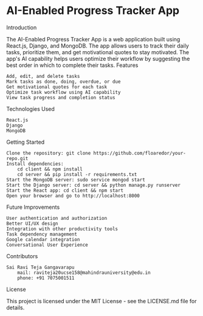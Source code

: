 # AI-Enabled Progress Tracker App
Introduction

The AI-Enabled Progress Tracker App is a web application built using React.js, Django, and MongoDB. The app allows users to track their daily tasks, prioritize them, and get motivational quotes to stay motivated. The app's AI capability helps users optimize their workflow by suggesting the best order in which to complete their tasks.
Features

    Add, edit, and delete tasks
    Mark tasks as done, doing, overdue, or due
    Get motivational quotes for each task
    Optimize task workflow using AI capability
    View task progress and completion status

Technologies Used

    React.js
    Django
    MongoDB

Getting Started

    Clone the repository: git clone https://github.com/floaredor/your-repo.git
    Install dependencies:
        cd client && npm install
        cd server && pip install -r requirements.txt
    Start the MongoDB server: sudo service mongod start
    Start the Django server: cd server && python manage.py runserver
    Start the React app: cd client && npm start
    Open your browser and go to http://localhost:8000

Future Improvements

    User authentication and authorization
    Better UI/UX design
    Integration with other productivity tools
    Task dependency management
	Google calendar integration
	Conversational User Experience

Contributors

    Sai Ravi Teja Gangavarapu
        mail: raviteja20ucse158@mahindrauniversity@edu.in
        phone: +91 7075001511

License

This project is licensed under the MIT License - see the LICENSE.md file for details.